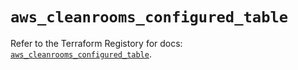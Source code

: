 # `aws_cleanrooms_configured_table`

Refer to the Terraform Registory for docs: [`aws_cleanrooms_configured_table`](https://registry.terraform.io/providers/hashicorp/aws/5.20.1/docs/resources/cleanrooms_configured_table).
